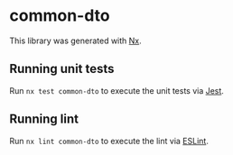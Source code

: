 # common-dto

This library was generated with [Nx](https://nx.dev).

## Running unit tests

Run `nx test common-dto` to execute the unit tests via [Jest](https://jestjs.io).

## Running lint

Run `nx lint common-dto` to execute the lint via [ESLint](https://eslint.org/).
